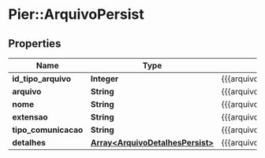 # Pier::ArquivoPersist

## Properties
Name | Type | Description | Notes
------------ | ------------- | ------------- | -------------
**id_tipo_arquivo** | **Integer** | {{{arquivo_persist_id_tipo_arquivo_value}}} | [optional] 
**arquivo** | **String** | {{{arquivo_persist_arquivo_value}}} | 
**nome** | **String** | {{{arquivo_persist_nome_value}}} | [optional] 
**extensao** | **String** | {{{arquivo_persist_extensao_value}}} | [optional] 
**tipo_comunicacao** | **String** | {{{arquivo_persist_tipo_comunicacao_value}}} | [optional] 
**detalhes** | [**Array&lt;ArquivoDetalhesPersist&gt;**](ArquivoDetalhesPersist.md) | {{{arquivo_persist_detalhes_value}}} | 



